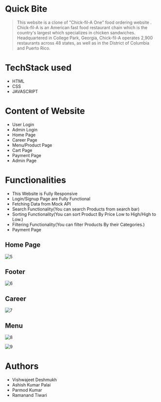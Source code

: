 # Quick Bite

> This website is a clone of "Chick-fil-A One" food ordering website . Chick-fil-A is an American fast food restaurant chain which is the country's largest which specializes in chicken sandwiches. Headquartered in College Park, Georgia, Chick-fil-A operates 2,900 restaurants across 48 states, as well as in the District of Columbia and Puerto Rico.

# TechStack used
+ HTML
+ CSS
+ JAVASCRIPT

# Content of Website
+ User Login
+ Admin Login 
+ Home Page
+ Career Page
+ Menu/Product Page
+ Cart Page
+ Payment Page
+ Admin Page

# Functionalities
+ This Website is Fully Responsive 
+ Login/Signup Page are Fully Functional
+ Fetching Data from Mock API
+ Search Functionality(You can search Products from search bar)
+ Sorting Functionality(You can sort Product By Price Low to High/High to Low.)
+ Filtering Functionality(You can filter Products By their Categories.)
+ Payment Page

## Home Page

![5](https://github.com/ashishkumarpalai/ordinary-finger-7814/blob/main/ReadMe%20SS/5.png)

## Footer 
![6](https://github.com/nikkikharkwal/ordinary-finger-7814/blob/main/ReadMe%20SS/6.png)

## Career
![7](https://github.com/nikkikharkwal/ordinary-finger-7814/blob/main/ReadMe%20SS/7.png)

## Menu
![8](https://github.com/nikkikharkwal/ordinary-finger-7814/blob/main/ReadMe%20SS/8.png)

![9](https://github.com/nikkikharkwal/ordinary-finger-7814/blob/main/ReadMe%20SS/9.png)


# Authors
+ Vishwajeet Deshmukh
+ Ashish Kumar Palai
+ Parmod Kumar
+ Ramanand Tiwari
